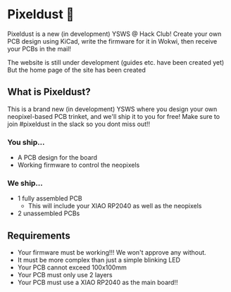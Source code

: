 # Pixeldust 🌟


Pixeldust is a new (in development) YSWS @ Hack Club! Create your own PCB design using KiCad, write the firmware for it in Wokwi, then receive your PCBs in the mail!

The website is still under development (guides etc. have been created yet) But the home page of the site has been created

## What is Pixeldust?
This is a brand new (in development) YSWS where you design your own neopixel-based PCB trinket, and we'll ship it to you for free! Make sure to join #pixeldust in the slack so you dont miss out!!

### You ship...
- A PCB design for the board
- Working firmware to control the neopixels

### We ship...
- 1 fully assembled PCB
    - This will include your XIAO RP2040 as well as the neopixels
- 2 unassembled PCBs

## Requirements
- Your firmware must be working!!! We won't approve any without.
- It must be more complex than just a simple blinking LED
- Your PCB cannot exceed 100x100mm
- Your PCB must only use 2 layers
- Your PCB must use a XIAO RP2040 as the main board!!
